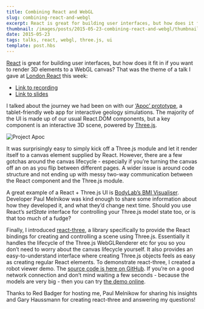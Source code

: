 ```yaml
---
title: Combining React and WebGL
slug: combining-react-and-webgl
excerpt: React is great for building user interfaces, but how does it fit in with WebGL?
thumbnail: /images/posts/2015-05-23-combining-react-and-webgl/thumbnail-apoc.png
date: 2015-05-23
tags: talks, react, webgl, three.js, ui
template: post.hbs
---
```


[React](https://facebook.github.io/react/) is great for building user interfaces, but how does it fit in if you want to render 3D elements to a WebGL canvas? That was the theme of a talk I gave at [London React](http://www.meetup.com/London-React-User-Group/events/221725048/) this week:

*   [Link to recording](https://www.youtube.com/watch?v=LcsGax4F6Xo)  
*   [Link to slides](https://docs.google.com/presentation/d/1moVaB4nnSRyHO53Ic8TPbTTX-M8P1OtLgcdkVejd8o4/edit?usp=sharing)  

I talked about the journey we had been on with our [‘Apoc’ prototype](http://labs.pearson.com/prototypes/apoc/), a tablet-friendly web app for interactive geology simulations. The majority of the UI is made up of our usual React.DOM components, but a key component is an interactive 3D scene, powered by [Three.js](http://threejs.org/).

![Project Apoc](/images/posts/2015-05-23-combining-react-and-webgl/apoc.png)

It was surprisingly easy to simply kick off a Three.js module and let it render itself to a canvas element supplied by React. However, there are a few gotchas around the canvas lifecycle - especially if you’re turning the canvas off an on as you flip between different pages. A wider issue is around code structure and not ending up with messy two-way communication between the React component and the Three.js module.  

A great example of a React + Three.js UI is [BodyLab’s BMI Visualiser](http://shapex.bodylabs.com). Developer Paul Melnikow was kind enough to share some information about how they developed it, and what they’d change next time. Should you use React’s _setState_ interface for controlling your Three.js model state too, or is that too much of a fudge?

Finally, I introduced [react-three](https://github.com/Izzimach/react-three), a library specifically to provide the React bindings for creating and controlling a scene using Three.js. Essentially it handles the lifecycle of the Three.js WebGLRenderer etc for you so you don’t need to worry about the canvas lifecycle yourself. It also provides an easy-to-understand interface where creating Three.js objects feels as easy as creating regular React elements. To demonstrate react-three, I created a robot viewer demo. The [source code is here on GitHub](https://github.com/poshaughnessy/react-three-demo). If you’re on a good network connection and don’t mind waiting a few seconds - because the models are very big - then you can try [the demo online](react-three-demo.herokuapp.com).

Thanks to Red Badger for hosting me, Paul Melnikow for sharing his insights and Gary Haussmann for creating react-three and answering my questions!